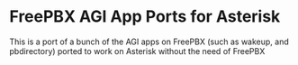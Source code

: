 # FreePBX AGI App Ports for Asterisk
This is a port of a bunch of the AGI apps on FreePBX (such as wakeup, and pbdirectory) ported to work on Asterisk without the need of FreePBX
